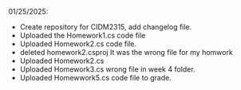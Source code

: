 01/25/2025: 
- Create repository for CIDM2315, add changelog file.
- Uploaded the Homework1.cs code file
- Uploaded Homework2.cs code file.
- deleted homework2.csproj  It was the wrong file for my homwork
- Uploaded Homework2.cs
- Uploaded Homework3.cs wrong file in week 4 folder.
- Uploaded Homewwork5.cs code file to grade.
